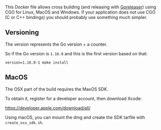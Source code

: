This Docker file allows cross building (and releasing with [Goreleaser](https://github.com/goreleaser/goreleaser)) using CGO for Linux, MacOS and Windows. If your application does not use CGO (C or C++ bindings) you should probably use something much simpler.

## Versioning

The version represents the Go version + a counter.

So if the Go version is `1.16.0` and this is the first version based on that:

```bwiash
version=1.16.0-1 make install
```

## MacOS

The OSX part of the build requires the MaxOS SDK.

To obtain it, register for a developer account, then download Xcode:


https://developer.apple.com/download/all/


Using macOS, you can mount the dmg and create the SDK tarfile with `create_osx_sdk.sh`.
